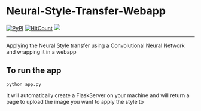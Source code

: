 # Neural-Style-Transfer-Webapp
[![PyPI](https://img.shields.io/badge/python-3.6-blue.svg)]()
[![HitCount](http://hits.dwyl.io/at1998/Neural-Style-Transfer-Webapp.svg)](http://hits.dwyl.io/at1998/Neural-Style-Transfer-Webapp)
![](https://img.shields.io/redmine/plugin/rating/redmine_xlsx_format_issue_exporter.svg?colorB=green&label=Ratings&logo=Ratings&style=flat)
<hr>
Applying the Neural Style transfer using a Convolutional Neural Network and wrapping it in a webapp



## To run the app 
```
python app.py 
```
It will automatically create a FlaskServer on your machine and will return a page to upload the image you want to apply the style to
